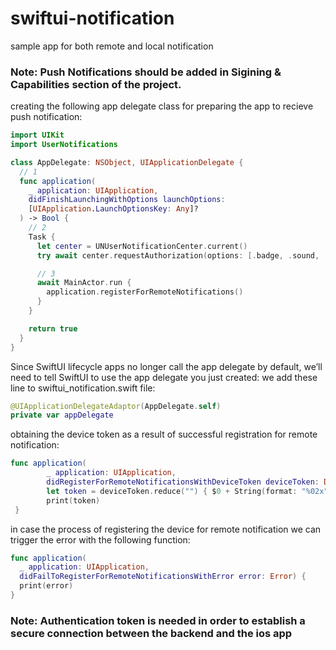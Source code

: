 # swiftui-notification
sample app for both remote and local notification 

### Note: Push Notifications should be added in Sigining & Capabilities section of the project. 

creating the following app delegate class for preparing the app to recieve push notification:
```swift
import UIKit
import UserNotifications

class AppDelegate: NSObject, UIApplicationDelegate {
  // 1
  func application(
    _ application: UIApplication,
    didFinishLaunchingWithOptions launchOptions:
    [UIApplication.LaunchOptionsKey: Any]?
  ) -> Bool {
    // 2
    Task {
      let center = UNUserNotificationCenter.current()
      try await center.requestAuthorization(options: [.badge, .sound, .alert])

      // 3
      await MainActor.run {
        application.registerForRemoteNotifications()
      }
    }

    return true
  }
}
```
      
Since SwiftUI lifecycle apps no longer call the app delegate by default, we’ll need to tell SwiftUI to use the app delegate you just created:
we add these line to swiftui_notification.swift file:
```swift
@UIApplicationDelegateAdaptor(AppDelegate.self)
private var appDelegate
```      
obtaining the device token as a result of successful registration for remote notification:
```swift
func application(
        _ application: UIApplication,
        didRegisterForRemoteNotificationsWithDeviceToken deviceToken: Data) {
        let token = deviceToken.reduce("") { $0 + String(format: "%02x", $1) }
        print(token)
 }
```  
in case the process of registering the device for remote notification we can trigger the error with the following function:
```swift
func application(
  _ application: UIApplication,
  didFailToRegisterForRemoteNotificationsWithError error: Error) {
  print(error)
}
 ```     
  ### Note: Authentication token is needed in order to establish a secure connection between the backend and the ios app

